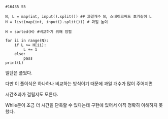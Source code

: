 ```
#16435 S5

N, L = map(int, input().split()) ## 과일개수 N, 스네이크버드 초기길이 L
H = list(map(int, input().split())) # 과일 높이

H = sorted(H) #비교하기 위해 정렬

for ii in range(N):
    if L >= H[ii]:
        L += 1
    else:
        pass
print(L)
```

일단은 풀었다.

다만 이 풀이식은 하나하나 비교하는 방식이기 때문에 과일 개수가 많이 주어지면

시간초과가 걸릴지도 모른다.

While문이 조금 더 시간을 단축할 수 있다는데 구현에 있어서 아직 정확히 이해하지 못했다.

